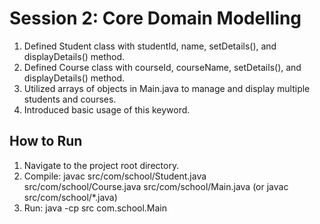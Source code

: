 # Session 2: Core Domain Modelling
1. Defined Student class with studentId, name, setDetails(), and displayDetails() method.
2. Defined Course class with courseId, courseName, setDetails(), and displayDetails() method.
3. Utilized arrays of objects in Main.java to manage and display multiple students and courses.
4. Introduced basic usage of this keyword.
## How to Run
1. Navigate to the project root directory.
2. Compile: javac src/com/school/Student.java src/com/school/Course.java src/com/school/Main.java (or javac src/com/school/*.java)
3. Run: java -cp src com.school.Main
